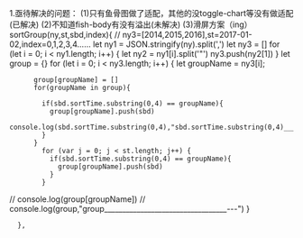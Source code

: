 1.亟待解决的问题：
(1)只有鱼骨图做了适配，其他的没toggle-chart等没有做适配(已解决)
(2)不知道fish-body有没有溢出(未解决)
(3)滑屏方案（ing）
     sortGroup(ny,st,sbd,index){
//        ny3=[2014,2015,2016],st=2017-01-02,index=0,1,2,3,4……
        let ny1 = JSON.stringify(ny).split(',')
        let ny3 = []
        for (let i = 0; i < ny1.length; i++) {
          let ny2 = ny1[i].split('"')
          ny3.push(ny2[1])
        }
        let group = {}
        for (let i = 0; i < ny3.length; i++) {
          let groupName = ny3[i];

          group[groupName] = []
          for(groupName in group){

            if(sbd.sortTime.substring(0,4) == groupName){
              group[groupName].push(sbd)
              console.log(sbd.sortTime.substring(0,4),"sbd.sortTime.substring(0,4)___________________________________")
            }
          }
            for (var j = 0; j < st.length; j++) {
              if(sbd.sortTime.substring(0,4) == groupName){
                group[groupName].push(sbd)
              }
            }
//          console.log(group[groupName])
//          console.log(group,"group__________________________________---")
        }

      },

